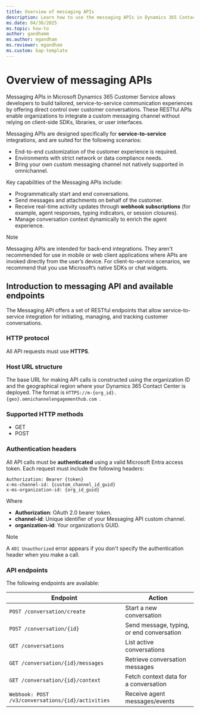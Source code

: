 ```yaml
---
title: Overview of messaging APIs
description: Learn how to use the messaging APIs in Dynamics 365 Contact Center
ms.date: 04/30/2025
ms.topic: how-to
author: gandhamm
ms.author: mgandham
ms.reviewer: mgandham
ms.custom: bap-template
---
```


# Overview of messaging APIs

Messaging APIs in Microsoft Dynamics 365 Customer Service allows developers to build tailored, service-to-service communication experiences by offering direct control over customer conversations. These RESTful APIs enable organizations to integrate a custom messaging channel without relying on client-side SDKs, libraries, or user interfaces. 

Messaging APIs are designed specifically for **service-to-service** integrations, and are suited for the following scenarios:

- End-to-end customization of the customer experience is required.
- Environments with strict network or data compliance needs.
- Bring your own custom messaging channel not natively supported in omnichannel.

Key capabilities of the Messaging APIs include:

- Programmatically start and end conversations.
- Send messages and attachments on behalf of the customer.
- Receive real-time activity updates through **webhook subscriptions** (for example, agent responses, typing indicators, or session closures).
- Manage conversation context dynamically to enrich the agent experience.

> [!NOTE] 
> Messaging APIs are intended for back-end integrations. They aren't recommended for use in mobile or web client applications where APIs are invoked directly from the user’s device. For client-to-service scenarios, we recommend that you use Microsoft’s native SDKs or chat widgets.

## Introduction to messaging API and available endpoints

The Messaging API offers a set of RESTful endpoints that allow service-to-service integration for initiating, managing, and tracking customer conversations. 

### HTTP protocol

All API requests must use **HTTPS**. 

### Host URL structure

The base URL for making API calls is constructed using the organization ID and the geographical region where your Dynamics 365 Contact Center is deployed. The format is `HTTPS://m-{org_id}.{geo}.omnichannelengagementhub.com `.



### Supported HTTP methods

- GET
- POST

### Authentication headers

All API calls must be **authenticated** using a valid Microsoft Entra access token. Each request must include the following headers:

```http
Authorization: Bearer {token}
x-ms-channel-id: {custom_channel_id_guid}
x-ms-organization-id: {org_id_guid}
```

Where

- **Authorization**: OAuth 2.0 bearer token.
- **channel-id**: Unique identifier of your Messaging API custom channel.
- **organization-id**: Your organization’s GUID.


> [!NOTE] 
> A `401 Unauthorized` error appears if you don't specify the authentication header when you make a call.

### API endpoints

The following endpoints are available:

| **Endpoint**                                      | **Action**                                |
| ------------------------------------------------- | ----------------------------------------- |
| `POST /conversation/create`                       | Start a new conversation                  |
| `POST /conversation/{id}`                         | Send message, typing, or end conversation |
| `GET /conversations`                              | List active conversations                 |
| `GET /conversation/{id}/messages`                 | Retrieve conversation messages            |
| `GET /conversation/{id}/context`                  | Fetch context data for a conversation     |
| `Webhook: POST /v3/conversations/{id}/activities` | Receive agent messages/events             |
